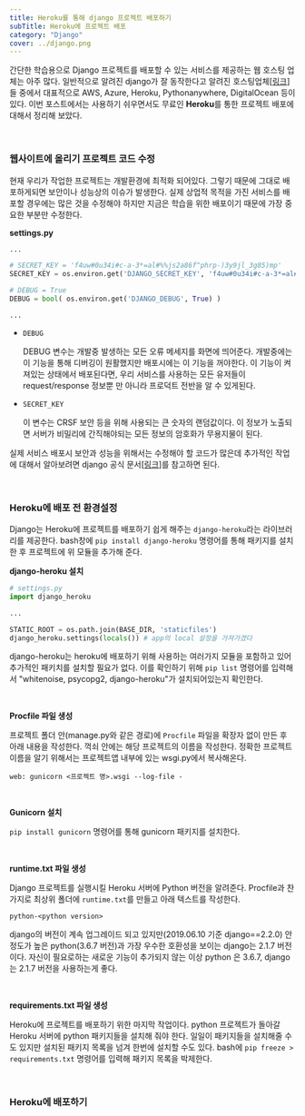 ```yaml
---
title: Heroku를 통해 django 프로젝트 배포하기
subTitle: Heroku에 프로젝트 배포
category: "Django"
cover: ../django.png
---
```

간단한 학습용으로 Django 프로젝트를 배포할 수 있는 서비스를 제공하는 웹 호스팅 업체는 아주 많다. 일반적으로 알려진 django가 잘 동작한다고 알려진 호스팅업체[[링크](http://djangofriendly.com/hosts/)]들 중에서 대표적으로 AWS, Azure, Heroku, Pythonanywhere, DigitalOcean 등이 있다. 이번 포스트에서는 사용하기 쉬우면서도 무료인 **Heroku**를 통한 프로젝트 배포에 대해서 정리해 보았다.

<br>

### 웹사이트에 올리기 프로젝트 코드 수정
현재 우리가 작업한 프로젝트는 개발환경에 최적화 되어있다. 그렇기 때문에 그대로 배포하게되면 보안이나 성능상의 이슈가 발생한다. 실제 상업적 목적을 가진 서비스를 배포할 경우에는 많은 것을 수정해야 하지만 지금은 학습을 위한 배포이기 때문에 가장 중요한 부분만 수정한다. 

**settings.py**
```python
...

# SECRET_KEY = 'f4uw#0u34i#c-a-3*=al#%%js2a86f^phrp-)3y9jl_3g85)mp'
SECRET_KEY = os.environ.get('DJANGO_SECRET_KEY', 'f4uw#0u34i#c-a-3*=al#%%js2a86f^phrp-)3y9jl_3g85)mp')

# DEBUG = True
DEBUG = bool( os.environ.get('DJANGO_DEBUG', True) )

...
```
- `DEBUG`

    DEBUG 변수는 개발중 발생하는 모든 오류 메세지를 화면에 띄어준다. 개발중에는 이 기능을 통해 디버깅이 원활했지만 배포시에는 이 기능을 꺼야한다. 이 기능이 켜져있는 상태에서 배포된다면, 우리 서비스를 사용하는 모든 유저들이 request/response 정보뿐 만 아니라 프로덕트 전반을 알 수 있게된다.

- `SECRET_KEY`

    이 변수는 CRSF 보안 등을 위해 사용되는 큰 숫자의 랜덤값이다. 이 정보가 노출되면 서버가 비밀리에 간직해야되는 모든 정보의 암호화가 무용지물이 된다.

실제 서비스 배포시 보안과 성능을 위해서는 수정해야 할 코드가 많은데 추가적인 작업에 대해서 알아보려면 django 공식 문서[[링크](https://docs.djangoproject.com/en/2.0/howto/deployment/checklist/)]를 참고하면 된다.

<br>

### Heroku에 배포 전 환경설정
Django는 Heroku에 프로젝트를 배포하기 쉽게 해주는 `django-heroku`라는 라이브러리를 제공한다. bash창에 `pip install django-heroku` 명령어를 통해 패키지를 설치한 후 프로젝트에 위 모듈을 추가해 준다.

**django-heroku 설치**
```python
# settings.py
import django_heroku

...

STATIC_ROOT = os.path.join(BASE_DIR, 'staticfiles')
django_heroku.settings(locals()) # app의 local 설정을 가져가겠다
```
django-heroku는 heroku에 배포하기 위해 사용하는 여러가지 모듈을 포함하고 있어 추가적인 패키치를 설치할 필요가 없다. 이를 확인하기 위해 `pip list` 명령어를 입력해서 "whitenoise, psycopg2, django-heroku"가 설치되어있는지 확인한다.

<br>

**Procfile 파일 생성**

프로젝트 폴더 안(manage.py와 같은 경로)에 `Procfile` 파일을 확장자 없이 만든 후 아래 내용을 작성한다. 꺽쇠 안에는 해당 프로젝트의 이름을 작성한다. 정확한 프로젝트 이름을 알기 위해서는 프로젝트앱 내부에 있는 wsgi.py에서 복사해온다.
```
web: gunicorn <프로젝트 명>.wsgi --log-file -
```

<br>

**Gunicorn 설치**

`pip install gunicorn` 명령어를 통해 gunicorn 패키지를 설치한다.

<br>

**runtime.txt 파일 생성**

Django 프로젝트를 실행시킬 Heroku 서버에 Python 버전을 알려준다. Procfile과 찬가지로 최상위 폴더에 `runtime.txt`를 만들고 아래 텍스트를 작성한다.
```
python-<python version>
```
django의 버전이 계속 업그레이드 되고 있지만(2019.06.10 기준 django==2.2.0) 안정도가 높은 python(3.6.7 버전)과 가장 우수한 호환성을 보이는 django는 2.1.7 버전이다. 자신이 필요로하는 새로운 기능이 추가되지 않는 이상 python 은 3.6.7, django는 2.1.7 버전을 사용하는게 좋다.

<br>

**requirements.txt 파일 생성**

Heroku에 프로젝트를 배포하기 위한 마지막 작업이다. python 프로젝트가 돌아갈 Heroku 서버에 python 패키지들을 설치해 줘야 한다. 일일이 패키지들을 설치해줄 수도 있지만 설치된 패키지 목록을 넘겨 한번에 설치할 수도 있다. bash에 `pip freeze > requirements.txt` 명령어를 입력해 패키지 목록을 박제한다.

<br>

### Heroku에 배포하기

